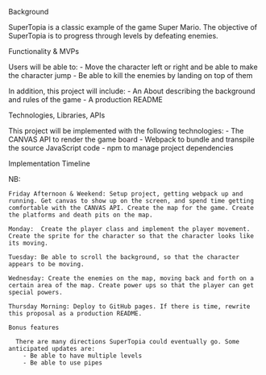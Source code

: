 Background

SuperTopia is a classic example of the game Super Mario. The objective of SuperTopia is to progress through levels by defeating enemies.


Functionality & MVPs

  Users will be able to:
    - Move the character left or right and be able to make the character jump
    - Be able to kill the enemies by landing on top of them

  In addition, this project will include:
    - An About describing the background and rules of the game
    - A production README


Technologies, Libraries, APIs

  This project will be implemented with the following technologies:
    - The CANVAS API to render the game board
    - Webpack to bundle and transpile the source JavaScript code
    - npm to manage project dependencies


Implementation Timeline

  NB:

    Friday Afternoon & Weekend: Setup project, getting webpack up and running. Get canvas to show up on the screen, and spend time getting comfortable with the CANVAS API. Create the map for the game. Create the platforms and death pits on the map.

    Monday:  Create the player class and implement the player movement. Create the sprite for the character so that the character looks like its moving.

    Tuesday: Be able to scroll the background, so that the character appears to be moving.

    Wednesday: Create the enemies on the map, moving back and forth on a certain area of the map. Create power ups so that the player can get special powers.

    Thursday Morning: Deploy to GitHub pages. If there is time, rewrite this proposal as a production README.

    Bonus features

      There are many directions SuperTopia could eventually go. Some anticipated updates are:
        - Be able to have multiple levels
        - Be able to use pipes

